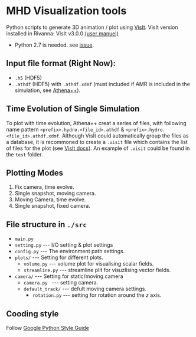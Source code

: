# MHD Visualization tools 

Python scripts to generate 3D animation / plot using [VisIt](https://visit-dav.github.io/visit-website/index.html).
VisIt version installed in Rivanna: VisIt v3.0.0 [(user manuel)](https://visit-sphinx-github-user-manual.readthedocs.io/en/v3.0.0/cli_manual)

* Python 2.7 is needed. see [issue](https://github.com/visit-dav/visit/issues/4648).

<!-- ## Test file
./scorpio-out/g1040_0021.h5 -->

## Input file format (Right Now):
- `.h5` (HDF5)
- `.athdf` (HDF5) with `.athdf.xdmf` (must included if AMR is included in the simulation, see [Athena++](https://github.com/PrincetonUniversity/athena/wiki/SMR-and-AMR)).


## Time Evolution of Single Simulation

To plot with time evolution, Athena++ creat a series of files, with following name pattern `<prefix>.hydro.<file_id>.athdf` & `<prefix>.hydro.<file_id>.athdf.xdmf`. Although VisIt could automatically group the files as a database, it is recommoned to create a `.visit` file which contains the list of files for the plot (see [VisIt docs](https://visit-sphinx-github-user-manual.readthedocs.io/en/v3.0.0/gui_manual/Animation/Animation_basics.html#the-visit-file)). An example of `.visit` could be found in the `test` folder.

## Plotting Modes
1. Fix camera, time evolve.
2. Single snapshot, moving camera.
3. Moving Camera, time evolve.
4. Single snapshot, fixed camera.

## File structure in `./src`
- `main.py`
- `setting.py`   --- I/O setting & plot settings
- `config.py` --- The environment path settings.
- `plots/` --- Setting for different plots.
  - `volume.py` --- volume plot for visualising scalar fields.
  - `streamline.py` --- streamline plit for visuzlising vector fields.
- `camera/` --- Setting for static/moving camera
  - `camera.py ` --- setting camera.
  - `default_track/` --- defult moving camera settings.
    - `rotation.py` --- setting for rotation around the $z$ axis.
## Cooding style
Follow [Google Python Style Guide](https://google.github.io/styleguide/pyguide.html)


